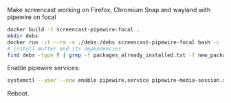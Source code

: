 Make screencast working on Firefox, Chromium Snap and wayland with pipewire on focal

```bash
docker build -t screencast-pipewire-focal .
mkdir debs
docker run -it --rm -v ./debs:/debs screencast-pipewire-focal bash -c 'cp /src/*.deb /debs'
# install mutter and its dependencies
find debs -type f | grep -f packages_already_installed.txt -f new_packages.txt | xargs sudo dpkg -i
```

Enable pipewire services:

```bash
systemctl --user --now enable pipewire.service pipewire-media-session.service
```

Reboot.

